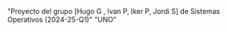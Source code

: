 "Proyecto del grupo [Hugo G , Ivan P, Iker P, Jordi S] de Sistemas Operativos (2024-25-Q1)" 
"UNO" 
